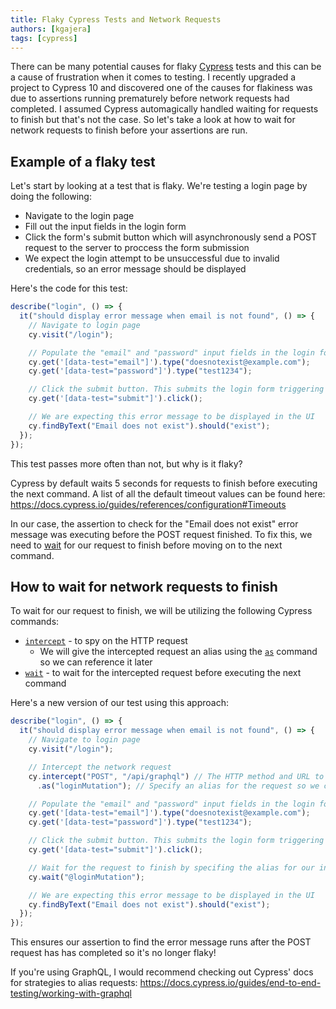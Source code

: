 ```yaml
---
title: Flaky Cypress Tests and Network Requests
authors: [kgajera]
tags: [cypress]
---
```


There can be many potential causes for flaky [Cypress](https://www.cypress.io) tests and this can be a cause of frustration when it comes to testing. I recently upgraded a project to Cypress 10 and discovered one of the causes for flakiness was due to assertions running prematurely before network requests had completed. I assumed Cypress automagically handled waiting for requests to finish but that's not the case. So let's take a look at how to wait for network requests to finish before your assertions are run.

<!--truncate-->

## Example of a flaky test

Let's start by looking at a test that is flaky. We're testing a login page by doing the following:

- Navigate to the login page
- Fill out the input fields in the login form
- Click the form's submit button which will asynchronously send a POST request to the server to proccess the form submission
- We expect the login attempt to be unsuccessful due to invalid credentials, so an error message should be displayed

Here's the code for this test:

```ts
describe("login", () => {
  it("should display error message when email is not found", () => {
    // Navigate to login page
    cy.visit("/login");

    // Populate the "email" and "password" input fields in the login form
    cy.get('[data-test="email"]').type("doesnotexist@example.com");
    cy.get('[data-test="password"]').type("test1234");

    // Click the submit button. This submits the login form triggering an asynchronous network request.
    cy.get('[data-test="submit"]').click();

    // We are expecting this error message to be displayed in the UI
    cy.findByText("Email does not exist").should("exist");
  });
});
```

This test passes more often than not, but why is it flaky?

Cypress by default waits 5 seconds for requests to finish before executing the next command. A list of all the default timeout values can be found here: https://docs.cypress.io/guides/references/configuration#Timeouts

In our case, the assertion to check for the "Email does not exist" error message was executing before the POST request finished. To fix this, we need to [wait](https://docs.cypress.io/api/commands/wait) for our request to finish before moving on to the next command.

## How to wait for network requests to finish

To wait for our request to finish, we will be utilizing the following Cypress commands:

- [`intercept`](https://docs.cypress.io/api/commands/intercept) - to spy on the HTTP request
  - We will give the intercepted request an alias using the [`as`](https://docs.cypress.io/api/commands/as) command so we can reference it later
- [`wait`](https://docs.cypress.io/api/commands/wait) - to wait for the intercepted request before executing the next command

Here's a new version of our test using this approach:

```ts
describe("login", () => {
  it("should display error message when email is not found", () => {
    // Navigate to login page
    cy.visit("/login");

    // Intercept the network request
    cy.intercept("POST", "/api/graphql") // The HTTP method and URL to be intercepted
      .as("loginMutation"); // Specify an alias for the request so we can reference it later

    // Populate the "email" and "password" input fields in the login form
    cy.get('[data-test="email"]').type("doesnotexist@example.com");
    cy.get('[data-test="password"]').type("test1234");

    // Click the submit button. This submits the login form triggering an AJAX request.
    cy.get('[data-test="submit"]').click();

    // Wait for the request to finish by specifing the alias for our intercepted request
    cy.wait("@loginMutation");

    // We are expecting this error message to be displayed in the UI
    cy.findByText("Email does not exist").should("exist");
  });
});
```

This ensures our assertion to find the error message runs after the POST request has has completed so it's no longer flaky!

If you're using GraphQL, I would recommend checking out Cypress' docs for strategies to alias requests: https://docs.cypress.io/guides/end-to-end-testing/working-with-graphql
